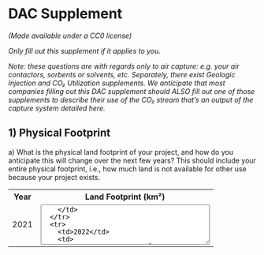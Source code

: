 # DAC Supplement

_(Made available under a CC0 license)_

_Only fill out this supplement if it applies to you._

_Note: these questions are with regards only to air capture: e.g. your air contactors, sorbents or solvents, etc. Separately, there exist Geologic Injection and CO₂ Utilization supplements. We anticipate that most companies filling out this DAC supplement should ALSO fill out one of those supplements to describe their use of the CO₂ stream that’s an output of the capture system detailed here._

## 1) Physical Footprint

a) What is the physical land footprint of your project, and how do you anticipate this will change over the next few years? This should include your entire physical footprint, i.e., how much land is not available for other use because your project exists.

<table>
  <tr>
    <th>Year</th>
    <th>Land Footprint (km²)</th>
  </tr>
  <tr>
    <td>2021</td>
    <td>
      <textarea rows='5' cols='40' />
    </td>
  </tr>
  <tr>
    <td>2022</td>
    <td>
      <textarea rows='5' cols='40' />
    </td>
  </tr>
  <tr>
    <td>2023</td>
    <td>
      <textarea rows='5' cols='40' />
    </td>
  </tr>
</table>

b) What is the volumetric footprint of your contactor? (How big is your physical machine compared to how much you’re capturing?) and how do you anticipate this will change over the next few years? These numbers should be smaller than (a) above.

<table>
  <tr>
    <th>Year</th>
    <th>Contactor Footprint (m3)</th>
  </tr>
  <tr>
    <td>2021</td>
    <td>
      <textarea rows='5' cols='40' />
    </td>
  </tr>
  <tr>
    <td>2022</td>
    <td>
      <textarea rows='5' cols='40' />
    </td>
  </tr>
  <tr>
    <td>2023</td>
    <td>
      <textarea rows='5' cols='40' />
    </td>
  </tr>
</table>

## 2) Capture Materials and Processes

a) What sorbent or solvent are you using?

<textarea rows='5' cols='50' placeholder='<50 words' />

b) What is its absorption capacity? _(grams CO₂ per grams material/cycle)_

<textarea rows='5' cols='50' />

c) What is its desorption capacity? _(grams CO₂ per grams material/cycle)_

<textarea rows='5' cols='50' />

d) How do you source your sorbent or solvent? Discuss how this sourcing strategy might change as your solutions scales. Note any externalities associated with the sourcing or manufacture of it (hazardous wastes, mining, etc. You should have already included the associated carbon intensities in your LCA in Section 6.)

<textarea rows='5' cols='50' />

e) How do you cycle your sorbent/solvent?

<textarea rows='5' cols='50' placeholder='<100 words' />

f) What is your proposed source of energy? What is its assumed carbon intensity? How will this change over the duration of your project? (You should have already included the associated carbon intensities in your LCA in Section 6.)

<textarea rows='5' cols='50' placeholder='<100 words' />

g) Besides energy, what other resources do you require in cycling (if any), e.g water? Where and how are you sourcing these resources, and what happens to them after they pass through your system? (You should have already included the associated carbon intensities in your LCA in Section 6.)

<textarea rows='5' cols='50' placeholder='<100 words' />

h) Per (g), how much of these resources do you need per cycle?

<textarea rows='5' cols='50' placeholder='<100 words' />

i) How often do you cycle your sorbent/solvent? _(# cycles/day)_

<textarea rows='5' cols='50' />

j) Does your sorbent or solvent degrade over time? Is degradation driven primarily by cycling, environmental conditions, or both?

<textarea rows='5' cols='50' placeholder='<100 words' />

k) In practical operation, how often do you need to replace your sorbent or solvent material, if at all?

<textarea rows='5' cols='50' placeholder='<100 words' />

l) Per (k), what happens to your sorbent/solvent at end-of-life? Please note if it is hazardous or requires some special disposal, and how you ensure end-of-life safety.

<textarea rows='5' cols='50' placeholder='<100 words' />

m) Several direct air technologies are currently being deployed around the world (e.g. Climeworks). Please discuss the merits and advantages of your system in comparison to existing systems.

<textarea rows='5' cols='50' placeholder='<200 words' />
